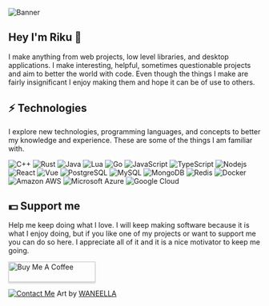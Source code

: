 ![Banner](https://raw.githubusercontent.com/Riku32/Riku32/master/assets/main.gif)
## Hey I'm Riku 💾
I make anything from web projects, low level libraries, and desktop applications. I make interesting, helpful, sometimes questionable projects and aim to better the world with code. Even though the things I make are fairly insignificant I enjoy making them and hope it can be of use to others.

## ⚡  Technologies
I explore new technologies, programming languages, and concepts to better my knowledge and experience. These are some of the things I am familiar with.

![C++](https://img.shields.io/badge/-C++-00599C?style=flat-square&logo=c)
![Rust](https://img.shields.io/badge/-Rust-e53a25?style=flat-square&logo=rust)
![Java](https://img.shields.io/badge/-Java-E34A86?style=flat-square&logo=Java)
![Lua](https://img.shields.io/badge/-Lua-2C2D72?style=flat-square&logo=Lua)
![Go](https://img.shields.io/badge/-Go-black?style=flat-square&logo=go)
![JavaScript](https://img.shields.io/badge/-JavaScript-black?style=flat-square&logo=javascript)
![TypeScript](https://img.shields.io/badge/-TypeScript-black?style=flat-square&logo=typescript)
![Nodejs](https://img.shields.io/badge/-Nodejs-black?style=flat-square&logo=Node.js)
![React](https://img.shields.io/badge/-React-black?style=flat-square&logo=react)
![Vue](https://img.shields.io/badge/-Vue-black?style=flat-square&logo=Vue.js)
![PostgreSQL](https://img.shields.io/badge/-PostgreSQL-336791?style=flat-square&logo=postgresql)
![MySQL](https://img.shields.io/badge/-MySQL-black?style=flat-square&logo=mysql)
![MongoDB](https://img.shields.io/badge/-MongoDB-black?style=flat-square&logo=mongodb)
![Redis](https://img.shields.io/badge/-Redis-black?style=flat-square&logo=Redis)
![Docker](https://img.shields.io/badge/-Docker-black?style=flat-square&logo=docker)
![Amazon AWS](https://img.shields.io/badge/Amazon%20AWS-232F3E?style=flat-square&logo=amazon-aws)
![Microsoft Azure](https://img.shields.io/badge/Microsoft%20Azure-232F7E?style=flat-square&logo=microsoft-azure)
![Google Cloud](https://img.shields.io/badge/Google%20Cloud-black?style=flat-square&logo=google-cloud)

## 💵 Support me
Help me keep doing what I love. I will keep making software because it is what I enjoy doing, but if you like one of my projects or want to support me you can do so here. I appreciate all of it and it is a nice motivator to keep me going.

<a href="https://www.buymeacoffee.com/l9fDFah3I" target="_blank"><img src="https://www.buymeacoffee.com/assets/img/custom_images/orange_img.png" alt="Buy Me A Coffee" style="height: 41px !important;width: 174px !important;box-shadow: 0px 3px 2px 0px rgba(190, 190, 190, 0.5) !important;-webkit-box-shadow: 0px 3px 2px 0px rgba(190, 190, 190, 0.5) !important;" ></a>

<a href="mailto:riku@kawaii.sh"><img src="https://raw.githubusercontent.com/Riku32/Riku32/master/assets/bottom.gif" alt="Contact Me"></a>
Art by [WANEELLA](https://waneella.tumblr.com/)
